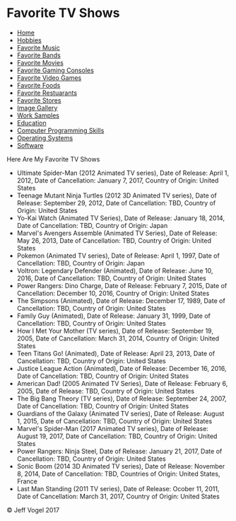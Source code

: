 <head>
		<link href="styles/Website About Me - main.css" rel="stylesheet"/>
		<meta charset="UTF-8">
	</head>
	<body onload = "FavoriteTVShowsProcess()">
		<div class = "header">
			<h1>Favorite TV Shows</h1>
		</div>
		<div class="nav">
			<ul>
				<li><a href="Website About Me - Main.md">Home</a></li>
				<li><a href="Website About Me - Hobbies.md">Hobbies</a></li>
				<li><a href="Website About Me - Favorite Music.md">Favorite Music</a></li>
				<li><a href="Website About Me - Favorite Bands.md">Favorite Bands</a></li>
				<li><a href="Website About Me - Favorite Movies.md">Favorite Movies</a></li>
				<li><a href="Website About Me - Favorite Gaming Consoles.md">Favorite Gaming Consoles</a></li>
				<li><a href="Website About Me - Favorite Video Games.md">Favorite Video Games</a></li>
				<li><a href="Website About Me - Favorite Foods.md">Favorite Foods</a></li>
				<li><a href="Website About Me - Favorite Restaurants.md">Favorite Restuarants</a></li>
				<li><a href="Website About Me - Favorite Stores.md">Favorite Stores</a></li>
				<li><a href="Website About Me - Image Gallery.md">Image Gallery</a></li>
				<li><a href="Website About Me - Work Samples.md">Work Samples</a></li>
				<li><a href="Website About Me - Education.md">Education</a></li>
				<li><a href="Website About Me - Computer Programming Skills.md">Computer Programming Skills</a></li>
				<li><a href="Website About Me - Operating Systems.md">Operating Systems</a></li>
				<li><a href="Website About Me - Software.md">Software</a></li>
			</ul>
		</div>
		<div class = "content">
			<p>Here Are My Favorite TV Shows</p>
			<div id = "myFavoriteTVShowsDivElement">
				<ul>
					<li>Ultimate Spider-Man (2012 Animated TV series), Date of Release: April 1, 2012, Date of Cancellation: January 7, 2017, Country of Origin: United States</li>
					<li>Teenage Mutant Ninja Turtles (2012 3D Animated TV series), Date of Release: September 29, 2012, Date of Cancellation: TBD, Country of Origin: United States</li>
					<li>Yo-Kai Watch (Animated TV Series), Date of Release: January 18, 2014, Date of Cancellation: TBD, Country of Origin: Japan</li>
					<li>Marvel's Avengers Assemble (Animated TV Series), Date of Release: May 26, 2013, Date of Cancellation: TBD, Country of Origin: United States</li>
					<li>Pokemon (Animated TV series), Date of Release: April 1, 1997, Date of Cancellation: TBD, Country of Origin: Japan</li>
					<li>Voltron: Legendary Defender (Animated), Date of Release: June 10, 2016, Date of Cancellation: TBD, Country of Origin: United States</li>
					<li>Power Rangers: Dino Charge, Date of Release: February 7, 2015, Date of Cancellation: December 10, 2016, Country of Origin: United States</li>
					<li>The Simpsons (Animated), Date of Release: December 17, 1989, Date of Cancellation: TBD, Country of Origin: United States</li>
					<li>Family Guy (Animated), Date of Release: January 31, 1999, Date of Cancellation: TBD, Country of Origin: United States</li>
					<li>How I Met Your Mother (TV series), Date of Release: September 19, 2005, Date of Cancellation: March 31, 2014, Country of Origin: United States</li>
					<li>Teen Titans Go! (Animated), Date of Release: April 23, 2013, Date of Cancellation: TBD, Country of Origin: United States</li>
					<li>Justice League Action (Animated), Date of Release: December 16, 2016, Date of Cancellation: TBD, Country of Origin: United States</li>
					<li>American Dad! (2005 Animated TV Series), Date of Release: February 6, 2005, Date of Release: TBD, Country of Origin: United States</li>
					<li>The Big Bang Theory (TV series), Date of Release: September 24, 2007, Date of Cancellation: TBD, Country of Origin: United States</li>
					<li>Guardians of the Galaxy (Animated TV series), Date of Release: August 1, 2015, Date of Cancellation: TBD, Country of Origin: United States</li>
					<li>Marvel's Spider-Man (2017 Animated TV series), Date of Release: August 19, 2017, Date of Cancellation: TBD, Country of Origin: United States</li>
					<li>Power Rangers: Ninja Steel, Date of Release: January 21, 2017, Date of Cancellation: TBD, Country of Origin: United States</li>
					<li>Sonic Boom (2014 3D Animated TV series), Date of Release: November 8, 2014, Date of Cancellation: TBD, Countries of Origin: United States, France</li>
					<li>Last Man Standing (2011 TV series), Date of Release: Ocober 11, 2011, Date of Cancellation: March 31, 2017, Country of Origin: United States</li>
				</ul>
			</div>
		</div>
		<div class = "footer">
			<p>&copy; Jeff Vogel 2017</p>
		</div>
	</body>
